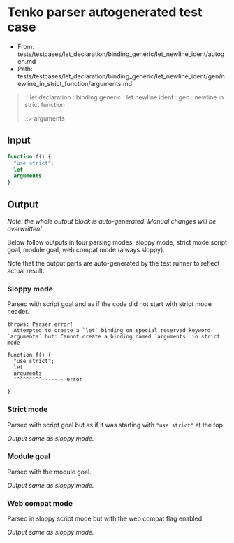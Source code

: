 # Tenko parser autogenerated test case

- From: tests/testcases/let_declaration/binding_generic/let_newline_ident/autogen.md
- Path: tests/testcases/let_declaration/binding_generic/let_newline_ident/gen/newline_in_strict_function/arguments.md

> :: let declaration : binding generic : let newline ident : gen : newline in strict function
>
> ::> arguments

## Input


`````js
function f() {
  "use strict";
  let
  arguments
}
`````

## Output

_Note: the whole output block is auto-generated. Manual changes will be overwritten!_

Below follow outputs in four parsing modes: sloppy mode, strict mode script goal, module goal, web compat mode (always sloppy).

Note that the output parts are auto-generated by the test runner to reflect actual result.

### Sloppy mode

Parsed with script goal and as if the code did not start with strict mode header.

`````
throws: Parser error!
  Attempted to create a `let` binding on special reserved keyword `arguments` but: Cannot create a binding named `arguments` in strict mode

function f() {
  "use strict";
  let
  arguments
  ^^^^^^^^^------- error

}
`````

### Strict mode

Parsed with script goal but as if it was starting with `"use strict"` at the top.

_Output same as sloppy mode._

### Module goal

Parsed with the module goal.

_Output same as sloppy mode._

### Web compat mode

Parsed in sloppy script mode but with the web compat flag enabled.

_Output same as sloppy mode._
